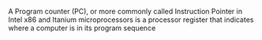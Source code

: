 A Program counter (PC), or more commonly called Instruction Pointer in Intel x86 and Itanium microprocessors is a processor register that indicates where a computer is in its program sequence
